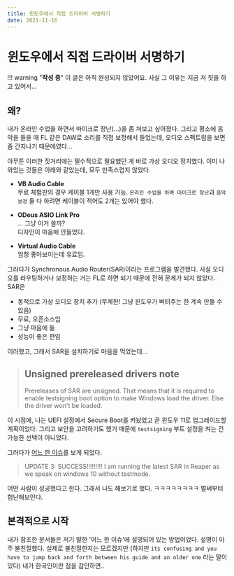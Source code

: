 ```yaml
---
title: 윈도우에서 직접 드라이버 서명하기
date: 2021-11-16
---
```



# 윈도우에서 직접 드라이버 서명하기


!!! warning "**작성 중**"
    이 글은 아직 완성되지 않았어요.
    사실 그 이유는 지금 저 짓을 하고 있어서...

## 왜?
내가 온라인 수업을 하면서 마이크로 장난(...)을 좀 쳐보고 싶어졌다. 그리고 평소에 음악을 들을 때
FL 같은 DAW로 소리를 직접 보정해서 들었는데, 오디오 스펙트럼을 보면 좀 간지나기 때문에였다...

아무튼 이러한 짓거리에는 필수적으로 필요했던 게 바로 가상 오디오 장치였다. 이미 나와있는 것들은
아래와 같았는데, 모두 만족스럽지 않았다.

- **VB Audio Cable**  
  무료 체험판의 경우 케이블 1개만 사용 가능.
  `온라인 수업을 하며 마이크로 장난`과 `음악 보정` 둘 다 하려면 케이블이 적어도 2개는 있어야 했다.

- **ODeus ASIO Link Pro**  
  ... 그냥 이거 쓸까?  
  디자인이 마음에 안들었다.

- **Virtual Audio Cable**  
  엄청 좋아보이는데 유료임.

그러다가 Synchronous Audio Router(SAR)이라는 프로그램을 발견했다. 사실 오디오를 라우팅하거나 보정하는 거는 FL로 하면 되기
때문에 전혀 문제가 되지 않았다. SAR은

- 동적으로 가상 오디오 장치 추가 (무제한! 그냥 윈도우가 버텨주는 한 계속 만들 수 있음)
- 무료, 오픈소스임
- 그냥 마음에 듦
- 성능이 좋은 편임

이러했고, 그래서 SAR을 설치하기로 마음을 먹었는데...

> ## Unsigned prereleased drivers note
> Prereleases of SAR are unsigned. That means that it is required to enable testsigning boot option
  to make Windows load the driver. Else the driver won't be loaded.

이 시점에, 나는 UEFI 설정에서 Secure Boot를 켜놨었고 곧 윈도우 11로 업그레이드할 계획이었다.
그리고 보안을 고려하기도 했기 때문에 `testsigning` 부트 설정을 켜는 건 가능한 선택이 아니었다.

그러다가 [어느 한 이슈](https://github.com/eiz/SynchronousAudioRouter/issues/86)를 보게 되었다.
> UPDATE 3: SUCCESS!!!!!!!!! I am running the latest SAR in Reaper as we speak on windows 10 without testmode.

어떤 사람이 성공했다고 한다. 그래서 나도 해보기로 했다. ㅋㅋㅋㅋㅋㅋㅋㅋ
벌써부터 험난해보인다.


## 본격적으로 시작
내가 참조한 문서들은 저기 말한 '어느 한 이슈'에 설명되어 있는 방법이었다. 설명이 아주 불친절했다. 실제로
불친절한지는 모르겠지만 (하지만 `its confusing and you have to jump back and forth between his guide and an older one` 라는 말이 있다)
내가 한국인이란 점을 감안하면..
